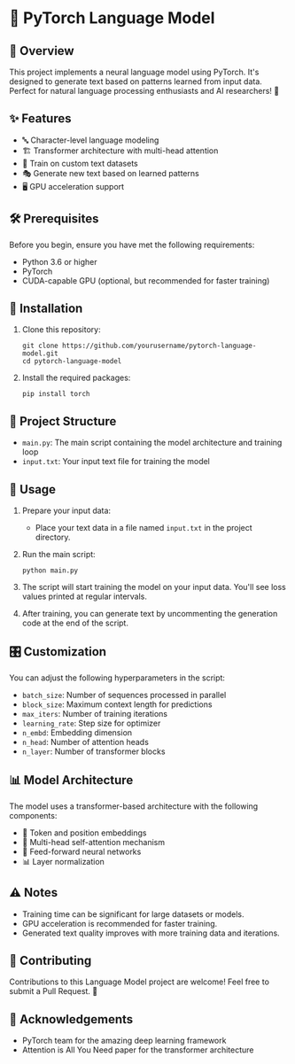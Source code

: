 # 🧠 PyTorch Language Model

## 📜 Overview

This project implements a neural language model using PyTorch. It's designed to generate text based on patterns learned from input data. Perfect for natural language processing enthusiasts and AI researchers! 🚀

## ✨ Features

- 🔤 Character-level language modeling
- 🏗️ Transformer architecture with multi-head attention
- 🔄 Train on custom text datasets
- 🎭 Generate new text based on learned patterns
- 🖥️ GPU acceleration support

## 🛠️ Prerequisites

Before you begin, ensure you have met the following requirements:

- Python 3.6 or higher
- PyTorch
- CUDA-capable GPU (optional, but recommended for faster training)

## 🔧 Installation

1. Clone this repository:
   ```
   git clone https://github.com/yourusername/pytorch-language-model.git
   cd pytorch-language-model
   ```

2. Install the required packages:
   ```
   pip install torch
   ```

## 📁 Project Structure

- `main.py`: The main script containing the model architecture and training loop
- `input.txt`: Your input text file for training the model

## 🚀 Usage

1. Prepare your input data:
   - Place your text data in a file named `input.txt` in the project directory.

2. Run the main script:
   ```
   python main.py
   ```

3. The script will start training the model on your input data. You'll see loss values printed at regular intervals.

4. After training, you can generate text by uncommenting the generation code at the end of the script.

## 🎛️ Customization

You can adjust the following hyperparameters in the script:

- `batch_size`: Number of sequences processed in parallel
- `block_size`: Maximum context length for predictions
- `max_iters`: Number of training iterations
- `learning_rate`: Step size for optimizer
- `n_embd`: Embedding dimension
- `n_head`: Number of attention heads
- `n_layer`: Number of transformer blocks

## 📊 Model Architecture

The model uses a transformer-based architecture with the following components:

- 🔢 Token and position embeddings
- 🤯 Multi-head self-attention mechanism
- 🔀 Feed-forward neural networks
- 📊 Layer normalization

## ⚠️ Notes

- Training time can be significant for large datasets or models.
- GPU acceleration is recommended for faster training.
- Generated text quality improves with more training data and iterations.

## 🤝 Contributing

Contributions to this Language Model project are welcome! Feel free to submit a Pull Request. 🎉


## 🙏 Acknowledgements

- PyTorch team for the amazing deep learning framework
- Attention is All You Need paper for the transformer architecture
